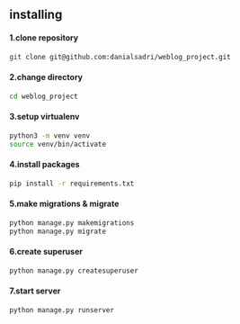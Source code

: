 ## installing

#### 1.clone repository
```sh
git clone git@github.com:danialsadri/weblog_project.git
```

#### 2.change directory
```sh
cd weblog_project
```

#### 3.setup virtualenv
```sh
python3 -m venv venv
source venv/bin/activate
```

#### 4.install packages
```sh
pip install -r requirements.txt
```

#### 5.make migrations & migrate
```sh
python manage.py makemigrations
python manage.py migrate
```

#### 6.create superuser
```sh
python manage.py createsuperuser
```

#### 7.start server
```sh
python manage.py runserver
```
